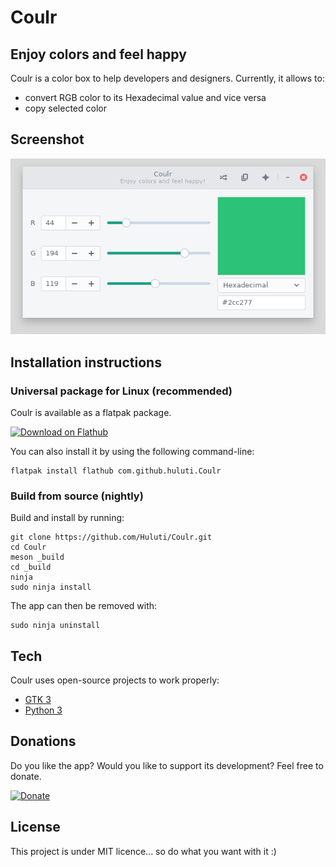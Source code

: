 # Coulr

## Enjoy colors and feel happy

Coulr is a color box to help developers and designers. Currently, it allows to:
  - convert RGB color to its Hexadecimal value and vice versa
  - copy selected color

## Screenshot

![alt tag](data/screenshots/screen1.png)

## Installation instructions

### Universal package for Linux (recommended)

Coulr is available as a flatpak package.

<a href='https://flathub.org/apps/details/com.github.huluti.Coulr'><img width='240' alt='Download on Flathub' src='https://flathub.org/assets/badges/flathub-badge-en.png'/></a>

You can also install it by using the following command-line:

    flatpak install flathub com.github.huluti.Coulr

### Build from source (nightly)

Build and install by running:

    git clone https://github.com/Huluti/Coulr.git
    cd Coulr
    meson _build
    cd _build
    ninja
    sudo ninja install

The app can then be removed with:

    sudo ninja uninstall

## Tech

Coulr uses open-source projects to work properly:

- [GTK 3](https://www.gtk.org)
- [Python 3](https://www.python.org)

## Donations

Do you like the app? Would you like to support its development? Feel free to donate.

[![Donate](https://img.shields.io/badge/Donate-PayPal-green.svg)](https://paypal.me/hposnic)

## License

This project is under MIT licence... so do what you want with it :)
